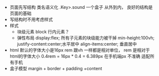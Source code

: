 - 页面先写结构
 类名语义化 .Key>.sound 一个盒子
 从外到内，
 良好的结构是页面的基础
- 写结构时不用考虑样式
- 样式
  - 块级元素 block
  行内元素？
  - 弹性布局
  display:flex;
   所有子元素的块级能力被干掉
   min-height:100vh;
   justify-content:center;水平居中
   align-items:center; 垂直居中
- html 默认的字体大小是16px
 rem 跟vh 一样都是相对单位，
 rem 是相对于html的字体大小
 0.4rem = 16px * 0.4 =
 6.389px
 在手机端px 不准确  适配所有手机
 - 盒子模型
 margin + border + padding +content